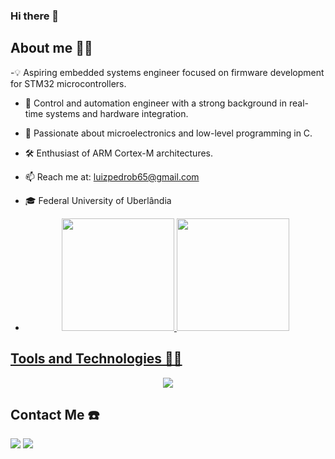 ### Hi there 👋

## About me 🙋‍♂️
-💡 Aspiring embedded systems engineer focused on firmware development for STM32 microcontrollers.
- 🤖 Control and automation engineer with a strong background in real-time systems and hardware integration.
- 🔋 Passionate about microelectronics and low-level programming in C.
- 🛠️ Enthusiast of ARM Cortex-M architectures.
- 📫 Reach me at: luizpedrob65@gmail.com
- 🎓 Federal University of Uberlândia

- <div align="center">
  <a href="https://github.com/luizpedrobt">
  <img height="180em" src="https://github-readme-stats.vercel.app/api?username=luizpedrobt&show_icons=true&theme=radical&include_all_commits=true&count_private=true"/>
  <img height="180em" src="https://github-readme-stats.vercel.app/api/top-langs/?username=luizpedrobt&layout=compact&langs_count=7&theme=radical"/>
</div>

## Tools and Technologies 🧑‍💻
<p align="center">
  <a href="https://skillicons.dev">
    <img src="https://skillicons.dev/icons?i=vscode,visualstudio,python,arduino,c,cs,cpp,autocad," />
  </a>
</p>

## Contact Me ☎️
<div>
  <a href = "mailto:luizpedrob65@gmail.com"><img src="https://img.shields.io/badge/-Gmail-%23333?style=for-the-badge&logo=gmail&logoColor=white" target="_blank"></a>
  <a href="https://www.linkedin.com/in/luiz-pedro-bittencourt-4319021b7/" target="_blank"><img src="https://img.shields.io/badge/-LinkedIn-%230077B5?style=for-the-badge&logo=linkedin&logoColor=white" target="_blank"></a>
 
</div>

